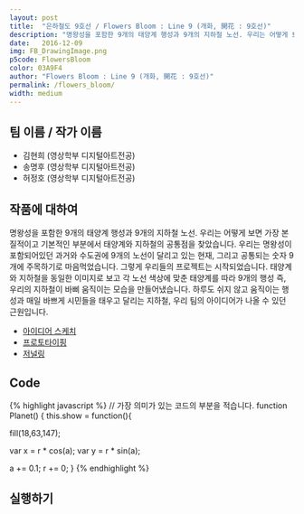 ```yaml
---
layout: post
title:  "은하철도 9호선 / Flowers Bloom : Line 9 (개화, 開花 : 9호선)"
description: "명왕성을 포함한 9개의 태양계 행성과 9개의 지하철 노선. 우리는 어떻게 보면 가장 본질적이고 기본적인 부분에서 태양계와 지하철의 공통점을 찾았습니다. 우리는 명왕성이 포함되어있던 과거와 수도권에 9개의 노선이 달리고 있는 현재, 그리고 공통되는 숫자 9개에 주목하기로 마음먹었습니다. 그렇게 우리들의 프로젝트는 시작되었습니다. 태양계와 지하철을 동일한 이미지로 보고 각 노선 색상에 맞춘 태양계를 따라 9개의 행성 즉, 우리의 지하철이 바삐 움직이는 모습을 만들어냈습니다. 하루도 쉬지 않고 움직이는 행성과 매일 바쁘게 시민들을 태우고 달리는 지하철, 우리 팀의 아이디어가 나올 수 있던 근원입니다. "
date:   2016-12-09
img: FB_DrawingImage.png
p5code: FlowersBloom
color: 03A9F4
author: "Flowers Bloom : Line 9 (개화, 開花 : 9호선)"
permalink: /flowers_bloom/
width: medium
---
```

## 팀 이름 / 작가 이름
- 김현희 (영상학부 디지털아트전공)
- 송명후 (영상학부 디지털아트전공)
- 허정호 (영상학부 디지털아트전공)


## 작품에 대하여
명왕성을 포함한 9개의 태양계 행성과 9개의 지하철 노선. 우리는 어떻게 보면 가장 본질적이고 기본적인 부분에서 태양계와 지하철의 공통점을 찾았습니다. 우리는 명왕성이 포함되어있던 과거와 수도권에 9개의 노선이 달리고 있는 현재, 그리고 공통되는 숫자 9개에 주목하기로 마음먹었습니다. 그렇게 우리들의 프로젝트는 시작되었습니다. 태양계와 지하철을 동일한 이미지로 보고 각 노선 색상에 맞춘 태양계를 따라 9개의 행성 즉, 우리의 지하철이 바삐 움직이는 모습을 만들어냈습니다. 하루도 쉬지 않고 움직이는 행성과 매일 바쁘게 시민들을 태우고 달리는 지하철, 우리 팀의 아이디어가 나올 수 있던 근원입니다.

<!-- <blockquote>
특히 시를 쓸 때에는

이렇게 강조 구문을 만들 수 있습니다.
</blockquote> -->

-  [아이디어 스케치](https://goo.gl/kiuTw8)
-  [프로토타이핑](https://goo.gl/XtpMmb)
-  [저널링](https://goo.gl/rX7wC0)

## Code
{% highlight javascript %}
// 가장 의미가 있는 코드의 부분을 적습니다.
function Planet() {
  this.show = function(){

  fill(18,63,147);

  var x = r * cos(a);
  var y = r * sin(a);

  a += 0.1;
  r += 0;
}
{% endhighlight %}



## 실행하기
